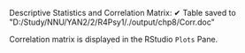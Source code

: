 Descriptive Statistics and Correlation Matrix:
✔ Table saved to "D:/Study/NNU/YAN2/2/R4Psy1/./output/chp8/Corr.doc"

Correlation matrix is displayed in the RStudio `Plots` Pane.


